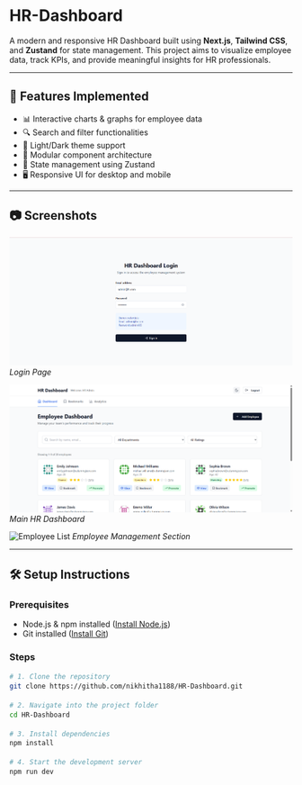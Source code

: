 # HR-Dashboard

A modern and responsive HR Dashboard built using **Next.js**, **Tailwind CSS**, and **Zustand** for state management. This project aims to visualize employee data, track KPIs, and provide meaningful insights for HR professionals.

---

## 🚀 Features Implemented

- 📊 Interactive charts & graphs for employee data
- 🔍 Search and filter functionalities
- 🌙 Light/Dark theme support
- 🧩 Modular component architecture
- 🧠 State management using Zustand
- 🖥️ Responsive UI for desktop and mobile

---

## 📷 Screenshots

![Login Screenshot](./screenshots/login.png)
*Login Page*

![Dashboard Screenshot](./screenshots/dashboard.png)
*Main HR Dashboard*

![Employee List](./screenshots/employees.png)
*Employee Management Section*

---

## 🛠️ Setup Instructions

### Prerequisites

- Node.js & npm installed ([Install Node.js](https://nodejs.org))
- Git installed ([Install Git](https://git-scm.com))

### Steps

```bash
# 1. Clone the repository
git clone https://github.com/nikhitha1188/HR-Dashboard.git

# 2. Navigate into the project folder
cd HR-Dashboard

# 3. Install dependencies
npm install

# 4. Start the development server
npm run dev
